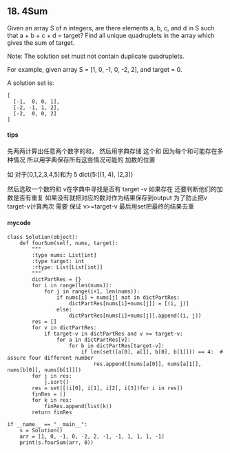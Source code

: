 ## 18. 4Sum

Given an array S of n integers, are there elements a, b, c, and d in S such that a + b + c + d = target? Find all unique quadruplets in the array which gives the sum of target.

Note: The solution set must not contain duplicate quadruplets.

For example, given array S = [1, 0, -1, 0, -2, 2], and target = 0.

A solution set is:

```
[
  [-1,  0, 0, 1],
  [-2, -1, 1, 2],
  [-2,  0, 0, 2]
]
```
#### tips
先两两计算出任意两个数字的和， 然后用字典存储 这个和 因为每个和可能存在多种情况 所以用字典保存所有这些情况可能的 加数的位置

如 对于[0,1,2,3,4,5]和为 5
dict{5:[(1, 4), (2,3)}

然后选取一个数的和 v在字典中寻找是否有 target -v 如果存在 还要判断他们的加数是否有重复 如果没有就把对应的数对作为结果保存到output 为了防止把v target-v计算两次 需要 保证 v>=target-v
最后用set把最终的结果去重

#### mycode

```
class Solution(object):
    def fourSum(self, nums, target):
        """
        :type nums: List[int]
        :type target: int
        :rtype: List[List[int]]
        """
        dictPartRes = {}
        for i in range(len(nums)):
            for j in range(i+1, len(nums)):
                if nums[i] + nums[j] not in dictPartRes:
                    dictPartRes[nums[i]+nums[j]] = [(i, j)]
                else:
                    dictPartRes[nums[i]+nums[j]].append((i, j))
        res = []
        for v in dictPartRes:
            if target-v in dictPartRes and v >= target-v:
                for a in dictPartRes[v]:
                    for b in dictPartRes[target-v]:
                        if len(set([a[0], a[1], b[0], b[1]])) == 4:  # assure four different number
                            res.append([nums[a[0]], nums[a[1]], nums[b[0]], nums[b[1]]])
        for j in res:
            j.sort()
        res = set([(i[0], i[1], i[2], i[3])for i in res])
        finRes = []
        for k in res:
            finRes.append(list(k))
        return finRes

if __name__ == "__main__":
    s = Solution()
    arr = [1, 0, -1, 0, -2, 2, -1, -1, 1, 1, 1, -1]
    print(s.fourSum(arr, 0))
```
